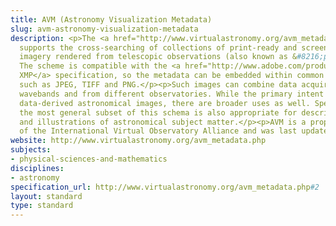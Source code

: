 ```yaml
---
title: AVM (Astronomy Visualization Metadata)
slug: avm-astronomy-visualization-metadata
description: <p>The <a href="http://www.virtualastronomy.org/avm_metadata.php">AVM</a> scheme
  supports the cross-searching of collections of print-ready and screen-ready astronomical
  imagery rendered from telescopic observations (also known as &#8216;pretty pictures&#8217;).
  The scheme is compatible with the <a href="http://www.adobe.com/products/xmp/">Adobe
  XMP</a> specification, so the metadata can be embedded within common image formats
  such as JPEG, TIFF and PNG.</p><p>Such images can combine data acquired at different
  wavebands and from different observatories. While the primary intent is to cover
  data-derived astronomical images, there are broader uses as well. Specifically,
  the most general subset of this schema is also appropriate for describing artwork
  and illustrations of astronomical subject matter.</p><p>AVM is a proposed recommendation
  of the International Virtual Observatory Alliance and was last updated in 2011.</p>
website: http://www.virtualastronomy.org/avm_metadata.php
subjects:
- physical-sciences-and-mathematics
disciplines:
- astronomy
specification_url: http://www.virtualastronomy.org/avm_metadata.php#2
layout: standard
type: standard
---
```


